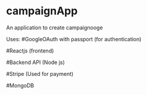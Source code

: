 # campaignApp
An application to create campaignooge

Uses:
#GoogleOAuth with passport (for authentication)

#Reactjs (frontend)

#Backend API (Node js)

#Stripe (Used for payment)

#MongoDB 

